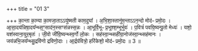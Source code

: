 +++
title = "01 3"

+++
का॒न्ता का॒म्या का॒मजा॒ताऽऽयु॑ष्मती काम॒दुघा᳚ । अ॒भि॒शा॒स्तानु॑म॒न्ताऽऽन॒न्दो मोद॑ᳶ प्रमो॒दः । आ॒सा॒दय॑न्निषा॒दय᳚न्थ्स॒ꣳ॒साद॑न॒स्सꣳस॑न्नस्स॒न्नः । आ॒भूर्वि॒भूᳶ प्र॒भूश्श॒म्भूर्भुवः॑ । प॒वित्रं॑ पवयि॒ष्यन्पू॒तो मेध्यः॑ ।  यशो॒ यश॑स्वाना॒युर॒मृतः॑ । जी॒वो जी॑वि॒ष्यन्थ्स्व॒र्गो लो॒कः । सह॑स्वा॒न्थ्सही॑या॒नोज॑स्वा॒न्थ्सह॑मानः ।  जय॑न्नभि॒जय᳚न्थ्सु॒द्रवि॑णो द्रविणो॒दाः । आ॒र्द्रप॑वित्रो॒ हरि॑केशो॒ मोद॑ᳶ प्रमो॒दः ॥ 3 ॥



